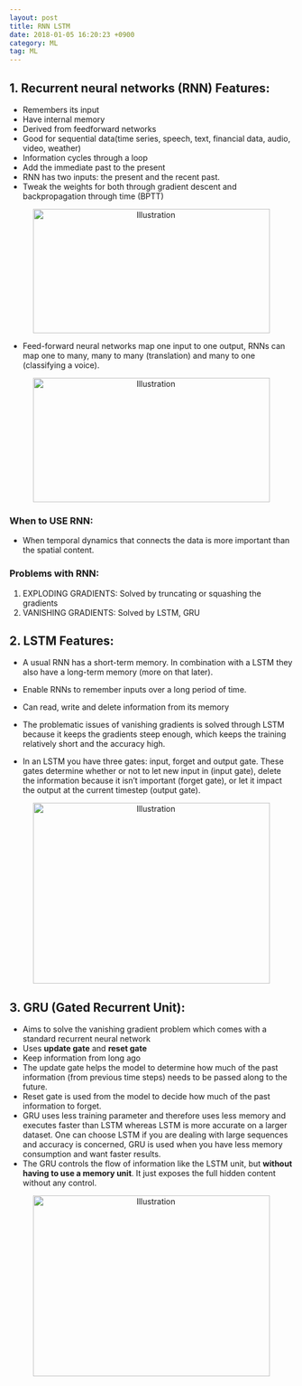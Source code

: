```yaml
---
layout: post 
title: RNN LSTM 
date: 2018-01-05 16:20:23 +0900 
category: ML 
tag: ML 
---
```






## 1. Recurrent neural networks (RNN) Features:
* Remembers its input
* Have  internal memory
* Derived from feedforward networks
* Good for sequential data(time series, speech, text, financial data, audio, video, weather)
* Information cycles through a loop
* Add the immediate past to the present
* RNN has two inputs: the present and the recent past. 
* Tweak the weights for both through gradient descent and backpropagation through time (BPTT)


<p align="center">
<img src="https://github.com/ShihabYasin/shihabyasin.github.io/blob/gh-pages/public/img/23.png?raw=true?" alt="Illustration" width="420px" height="220px"/>
</p>

* Feed-forward neural networks map one input to one output, RNNs can map one to many, many to many (translation) and many to one (classifying a voice).


<p align="center">
<img src="https://github.com/ShihabYasin/shihabyasin.github.io/blob/gh-pages/public/img/24.png?raw=true?" alt="Illustration" width="420px" height="220px"/>
</p>

### When to USE RNN:
* When temporal dynamics that connects the data is more important than the spatial content.

### Problems with RNN:
1. EXPLODING GRADIENTS: Solved by truncating or squashing the gradients
2. VANISHING GRADIENTS: Solved by LSTM, GRU


## 2. LSTM Features:
* A usual RNN has a short-term memory. In combination with a LSTM they also have a long-term memory (more on that later).
* Enable RNNs to remember inputs over a long period of time. 
* Can read, write and delete information from its memory
* The problematic issues of vanishing gradients is solved through LSTM because it keeps the gradients steep enough, which keeps the training relatively short and the accuracy high.

* In an LSTM you have three gates: input, forget and output gate. These gates determine whether or not to let new input in (input gate), delete the information because it isn’t important (forget gate), or let it impact the output at the current timestep (output gate). 


<p align="center">
<img src="https://github.com/ShihabYasin/shihabyasin.github.io/blob/gh-pages/public/img/25.png?raw=true?" alt="Illustration" width="420px" height="320px"/>
</p>




## 3. GRU (Gated Recurrent Unit):

* Aims to solve the vanishing gradient problem which comes with a standard recurrent neural network
* Uses **update gate** and **reset gate** 
* Keep information from long ago
* The update gate helps the model to determine how much of the past information (from previous time steps) needs to be passed along to the future.
* Reset gate is used from the model to decide how much of the past information to forget. 
* GRU uses less training parameter and therefore uses less memory and executes faster than LSTM whereas LSTM is more accurate on a larger dataset. One can choose LSTM if you are dealing with large sequences and accuracy is concerned, GRU is used when you have less memory consumption and want faster results.
* The GRU controls the flow of information like the LSTM unit, but **without having to use a memory unit**. It just exposes the full hidden content without any control.

<p align="center">
<img src="https://github.com/ShihabYasin/shihabyasin.github.io/blob/gh-pages/public/img/26.png?raw=true?" alt="Illustration" width="420px" height="320px"/>
</p>